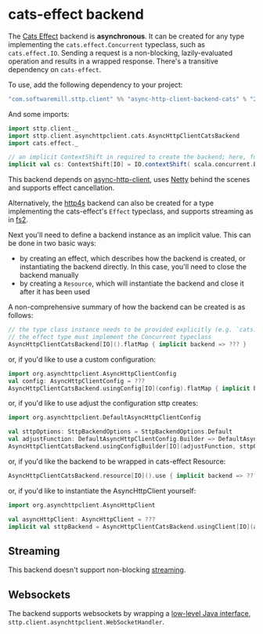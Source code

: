 # cats-effect backend

The [Cats Effect](https://github.com/typelevel/cats-effect) backend is **asynchronous**. It can be created for any type implementing the `cats.effect.Concurrent` typeclass, such as `cats.effect.IO`. Sending a request is a non-blocking, lazily-evaluated operation and results in a wrapped response. There's a transitive dependency on `cats-effect`. 

To use, add the following dependency to your project:

```scala
"com.softwaremill.sttp.client" %% "async-http-client-backend-cats" % "2.2.0"
```
And some imports:
```scala
import sttp.client._
import sttp.client.asynchttpclient.cats.AsyncHttpClientCatsBackend
import cats.effect._

// an implicit ContextShift in required to create the backend; here, for `cats.effect.IO`:
implicit val cs: ContextShift[IO] = IO.contextShift( scala.concurrent.ExecutionContext.global )
```
           
This backend depends on [async-http-client](https://github.com/AsyncHttpClient/async-http-client), uses [Netty](http://netty.io) behind the scenes and supports effect cancellation. 

Alternatively, the [http4s](http4s.md) backend can also be created for a type implementing the cats-effect's `Effect` typeclass, and supports streaming as in [fs2](fs2.md).  

Next you'll need to define a backend instance as an implicit value. This can be done in two basic ways:

* by creating an effect, which describes how the backend is created, or instantiating the backend directly. In this case, you'll need to close the backend manually
* by creating a `Resource`, which will instantiate the backend and close it after it has been used

A non-comprehensive summary of how the backend can be created is as follows:

```scala
// the type class instance needs to be provided explicitly (e.g. `cats.effect.IO`). 
// the effect type must implement the Concurrent typeclass
AsyncHttpClientCatsBackend[IO]().flatMap { implicit backend => ??? }
```
or, if you'd like to use a custom configuration:
```scala
import org.asynchttpclient.AsyncHttpClientConfig
val config: AsyncHttpClientConfig = ???
AsyncHttpClientCatsBackend.usingConfig[IO](config).flatMap { implicit backend => ??? }
```
or, if you'd like to use adjust the configuration sttp creates:
```scala
import org.asynchttpclient.DefaultAsyncHttpClientConfig

val sttpOptions: SttpBackendOptions = SttpBackendOptions.Default  
val adjustFunction: DefaultAsyncHttpClientConfig.Builder => DefaultAsyncHttpClientConfig.Builder = ???
AsyncHttpClientCatsBackend.usingConfigBuilder[IO](adjustFunction, sttpOptions).flatMap { implicit backend => ??? }
```
or, if you'd like the backend to be wrapped in cats-effect Resource:
```scala
AsyncHttpClientCatsBackend.resource[IO]().use { implicit backend => ??? }
```
or, if you'd like to instantiate the AsyncHttpClient yourself:
```scala
import org.asynchttpclient.AsyncHttpClient

val asyncHttpClient: AsyncHttpClient = ???  
implicit val sttpBackend = AsyncHttpClientCatsBackend.usingClient[IO](asyncHttpClient)
```

## Streaming

This backend doesn't support non-blocking [streaming](../requests/streaming.md).

## Websockets

The backend supports websockets by wrapping a [low-level Java interface](../websockets.md), `sttp.client.asynchttpclient.WebSocketHandler`.
